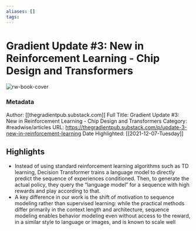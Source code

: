 ```yaml
---
aliases: []
tags:
---
```

# Gradient Update #3: New in Reinforcement Learning - Chip Design and Transformers

![rw-book-cover](https://readwise-assets.s3.amazonaws.com/static/images/article1.be68295a7e40.png)
### Metadata
Author: [[thegradientpub.substack.com]]
Full Title: Gradient Update #3: New in Reinforcement Learning - Chip Design and Transformers
Category: #readwise/articles
URL: https://thegradientpub.substack.com/p/update-3-new-in-reinforcement-learning
Date Highlighted: [[2021-12-07-Tuesday]]

## Highlights
- Instead of using standard reinforcement learning algorithms such as TD learning, Decision Transformer trains a language model to directly predict the sequence of experiences conditioned. Then, to generate the actual policy, they query the “language model” for a sequence with high rewards and play according to that.
- A key difference in our work is the shift of motivation to sequence modeling rather than supervised learning: while the practical methods differ primarily in the context length and architecture, sequence modeling enables behavior modeling even without access to the reward, in a similar style to language or images, and is known to scale well
